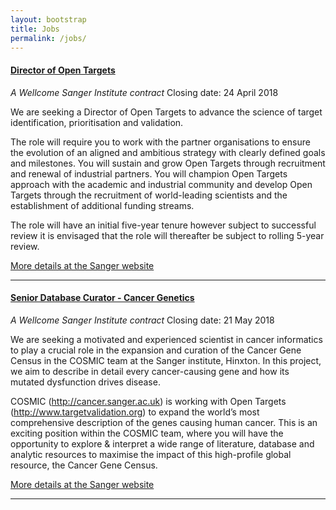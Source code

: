 ```yaml
---
layout: bootstrap
title: Jobs
permalink: /jobs/
---
```

#### [Director of Open Targets](https://jobs.sanger.ac.uk/wd/plsql/wd_portal.show_job?p_web_site_id=1764&p_web_page_id=344132)
*A Wellcome Sanger Institute contract*
Closing date: 24 April 2018

We are seeking a Director of Open Targets to advance the science of target identification, prioritisation and validation.

The role will require you to work with the partner organisations to ensure the evolution of an aligned and ambitious strategy with clearly defined goals and milestones. You will sustain and grow Open Targets through recruitment and renewal of industrial partners. You will champion Open Targets approach with the academic and industrial community and develop Open Targets through the recruitment of world-leading scientists and the establishment of additional funding streams.

The role will have an initial five-year tenure however subject to successful review it is envisaged that the role will thereafter be subject to rolling 5-year review.

[More details at the Sanger website](https://jobs.sanger.ac.uk/wd/plsql/wd_portal.show_job?p_web_site_id=1764&p_web_page_id=344132)


***

#### [Senior Database Curator - Cancer Genetics](https://jobs.sanger.ac.uk/wd/plsql/wd_portal.show_job?p_web_site_id=1764&p_web_page_id=347733)
*A Wellcome Sanger Institute contract*
Closing date: 21 May 2018

We are seeking a motivated and experienced scientist in cancer informatics to play a crucial role in the expansion and curation of the Cancer Gene Census in the COSMIC team at the Sanger institute, Hinxton. In this project, we aim to describe in detail every cancer-causing gene and how its mutated dysfunction drives disease.

COSMIC (http://cancer.sanger.ac.uk) is working with Open Targets (http://www.targetvalidation.org) to expand the world’s most comprehensive description of the genes causing human cancer. This is an exciting position within the COSMIC team, where you will have the opportunity to explore & interpret a wide range of literature, database and analytic resources to maximise the impact of this high-profile global resource, the Cancer Gene Census.

[More details at the Sanger website](https://jobs.sanger.ac.uk/wd/plsql/wd_portal.show_job?p_web_site_id=1764&p_web_page_id=347733)


***

